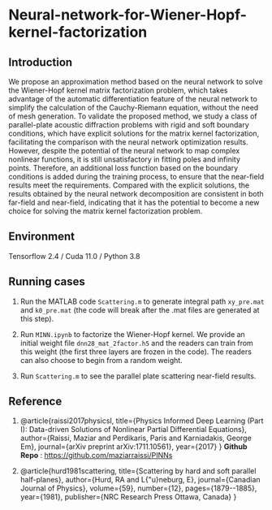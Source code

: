 # Neural-network-for-Wiener-Hopf-kernel-factorization

## Introduction

We propose an approximation method based on the neural network to solve the Wiener-Hopf kernel matrix factorization problem, 
which takes advantage of the automatic differentiation feature of the neural network to simplify the calculation of the Cauchy-Riemann equation, without the need of mesh generation. 
To validate the proposed method, we study a class of parallel-plate acoustic diffraction problems with rigid and soft boundary conditions, which have explicit solutions for the matrix kernel factorization, facilitating the comparison with the neural network optimization results. 
However, despite the potential of the neural network to map complex nonlinear functions, it is still unsatisfactory in fitting poles and infinity points. 
Therefore, an additional loss function based on the boundary conditions is added during the training process, to ensure that the near-field results meet the requirements. 
Compared with the explicit solutions, the results obtained by the neural network decomposition are consistent in both far-field and near-field, 
indicating that it has the potential to become a new choice for solving the matrix kernel factorization problem.

## Environment

Tensorflow 2.4 / Cuda 11.0 / Python 3.8

## Running cases

1. Run the MATLAB code ```Scattering.m``` to generate integral path ```xy_pre.mat``` and ```k0_pre.mat``` (the code will break after the .mat files are generated at this step).

2. Run ```MINN.ipynb``` to factorize the Wiener-Hopf kernel. We provide an initial weight file ```dnn28_mat_2factor.h5``` and the readers can train from this weight (the first three layers are frozen in the code). The readers can also choose to begin from a random weight.

3. Run ```Scattering.m``` to see the parallel plate scattering near-field results.

## Reference

1.  @article{raissi2017physicsI,
  title={Physics Informed Deep Learning (Part I): Data-driven Solutions of Nonlinear Partial Differential Equations},
  author={Raissi, Maziar and Perdikaris, Paris and Karniadakis, George Em},
  journal={arXiv preprint arXiv:1711.10561},
  year={2017}
}
**Github Repo** : https://github.com/maziarraissi/PINNs

2. @article{hurd1981scattering,
  title={Scattering by hard and soft parallel half-planes},
  author={Hurd, RA and L{\"u}neburg, E},
  journal={Canadian Journal of Physics},
  volume={59},
  number={12},
  pages={1879--1885},
  year={1981},
  publisher={NRC Research Press Ottawa, Canada}
}
